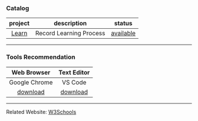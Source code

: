 ### Catalog
| project | description | status |
| :---: | :---: | :---: |
| [Learn](https://github.com/eoooy/JavaScript/tree/main/Learn/README.md) | Record Learning Process | [available](https://github.com/eoooy/JavaScript/tree/main/Learn/README.md) |

---
### Tools Recommendation
| Web Browser | Text Editor |
| :---: | :---: |
| Google Chrome | VS Code | 
| [download](https://www.google.com/chrome/) | [download](https://code.visualstudio.com/) |

---
Related Website: [W3Schools](https://www.w3schools.com/js/default.asp)<br>


